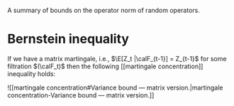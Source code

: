 A summary of bounds on the operator norm of random operators. 

# Bernstein inequality 

If we have a matrix martingale, i.e., $\E[Z_t |\calF_{t-1}] = Z_{t-1}$ for some filtration $(\calF_t)$ then the following [[martingale concentration]] inequality holds: 

![[martingale concentration#Variance bound — matrix version.|martingale concentration-Variance bound — matrix version.]]
